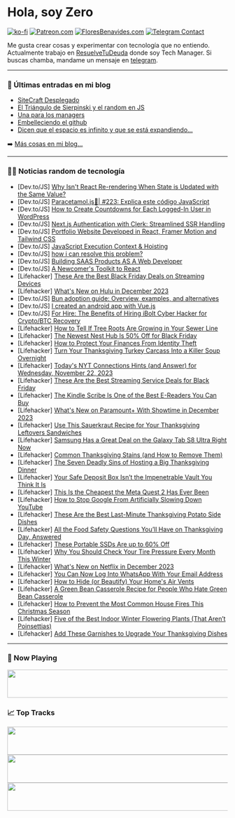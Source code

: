 # Hola, soy Zero

[![ko-fi](https://ko-fi.com/img/githubbutton_sm.svg)](https://ko-fi.com/J3J4N0LUK)
[![Patreon.com](https://img.shields.io/endpoint.svg?url=https%3A%2F%2Fshieldsio-patreon.vercel.app%2Fapi%3Fusername%3Dzerodragon%26type%3Dpatrons&style=for-the-badge)](https://patreon.com/zerodragon)
[![FloresBenavides.com](https://img.shields.io/website?down_message=oops&label=MiBlog&style=for-the-badge&up_message=online&url=https%3A%2F%2Ffloresbenavides.com)](https://floresbenavides.com)
[![Telegram Contact](https://img.shields.io/badge/escr%C3%ADbeme-ZeroDragon-%2326A5E4?style=for-the-badge&logo=telegram)](https://t.me/zerodragon)

Me gusta crear cosas y experimentar con tecnología que no entiendo.
Actualmente trabajo en [ResuelveTuDeuda](http://github.com/resuelve) donde soy Tech Manager.
Si buscas chamba, mandame un mensaje en [telegram](https://t.me/zerodragon).

---

### 📕 Últimas entradas en mi blog
<!-- BLOG-POST-LIST:START -->
- [SiteCraft Desplegado](https://floresbenavides.com/sitecraft-desplegado/)
- [El Triángulo de Sierpinski y el random en JS](https://floresbenavides.com/el-triangulo-de-sierpinski-y-el-random-en-js/)
- [Una para los managers](https://floresbenavides.com/una-para-los-managers/)
- [Embelleciendo el github](https://floresbenavides.com/embelleciendo-el-github/)
- [Dicen que el espacio es infinito y que se está expandiendo…](https://floresbenavides.com/dicen-que-el-espacio-es-infinito-y-que-se-esta-expandiendo/)
<!-- BLOG-POST-LIST:END -->

➡️ [Más cosas en mi blog...](https://floresbenavides.com)

---

### 👨‍💻 Noticias random de tecnología
<!-- TECH-POSTS:START -->
- [Dev.to/JS] [Why Isn&#39;t React Re-rendering When State is Updated with the Same Value?](https://dev.to/danielchibuogwu/why-isnt-react-re-rendering-when-state-is-updated-with-the-same-value-1cb8)
- [Dev.to/JS] [Paracetamol.js💊| #223: Explica este código JavaScript](https://dev.to/duxtech/paracetamoljs-223-explica-este-codigo-javascript-4b3o)
- [Dev.to/JS] [How to Create Countdowns for Each Logged-In User in WordPress](https://dev.to/lobov/how-to-create-countdowns-for-each-logged-in-user-in-wordpress-417d)
- [Dev.to/JS] [Next.js Authentication with Clerk: Streamlined SSR Handling](https://dev.to/clerk/nextjs-authentication-with-clerk-streamlined-ssr-handling-170m)
- [Dev.to/JS] [Portfolio Website Developed in React, Framer Motion and Tailwind CSS](https://dev.to/craftingbugs/portfolio-website-developed-in-react-framer-motion-and-tailwind-css-5f22)
- [Dev.to/JS] [JavaScript Execution Context &amp; Hoisting](https://dev.to/badr21/javascript-execution-context-hoisting-2e4h)
- [Dev.to/JS] [how i can resolve this problem?](https://dev.to/raushan0396/how-i-can-resolve-this-problem-1m4f)
- [Dev.to/JS] [Building SAAS Products AS A Web Developer](https://dev.to/devgancode/building-saas-products-as-a-web-developer-26g6)
- [Dev.to/JS] [A Newcomer&#39;s Toolkit to React](https://dev.to/opensourcee/a-newcomers-toolkit-to-react-26bk)
- [Lifehacker] [These Are the Best Black Friday Deals on Streaming Devices](https://lifehacker.com/entertainment/black-friday-streaming-devices)
- [Lifehacker] [What&#39;s New on Hulu in December 2023](https://lifehacker.com/entertainment/new-releases-hulu-december-2023)
- [Dev.to/JS] [Bun adoption guide: Overview, examples, and alternatives](https://dev.to/logrocket/bun-adoption-guide-overview-examples-and-alternatives-309f)
- [Dev.to/JS] [I created an android app with Vue.js](https://dev.to/lucapu88/i-created-an-android-app-with-vuejs-1186)
- [Dev.to/JS] [For Hire: The Benefits of Hiring iBolt Cyber Hacker for Crypto/BTC Recovery](https://dev.to/carolbrock/for-hire-the-benefits-of-hiring-ibolt-cyber-hacker-for-cryptobtc-recovery-61h)
- [Lifehacker] [How to Tell If Tree Roots Are Growing in Your Sewer Line](https://lifehacker.com/home/cleaning-tree-roots-in-sewer-line)
- [Lifehacker] [The Newest Nest Hub Is 50% Off for Black Friday](https://lifehacker.com/tech/google-nest-hub-black-friday-deal)
- [Lifehacker] [How to Protect Your Finances From Identity Theft](https://lifehacker.com/money/how-to-protect-your-finances-from-identity-theft)
- [Lifehacker] [Turn Your Thanksgiving Turkey Carcass Into a Killer Soup Overnight](https://lifehacker.com/food-drink/best-turkey-soup-recipe)
- [Lifehacker] [Today&#39;s NYT Connections Hints &lpar;and Answer&rpar; for Wednesday, November 22, 2023](https://lifehacker.com/entertainment/todays-nyt-connections-hints-and-answer-for-wednesday-november-22-2023)
- [Lifehacker] [These Are the Best Streaming Service Deals for Black Friday](https://lifehacker.com/entertainment/best-black-friday-streaming-service-deals)
- [Lifehacker] [The Kindle Scribe Is One of the Best E-Readers You Can Buy](https://lifehacker.com/tech/kindle-scribe-review)
- [Lifehacker] [What&#39;s New on Paramount+ With Showtime in December 2023](https://lifehacker.com/entertainment/new-releases-paramount-plus-december-2023)
- [Lifehacker] [Use This Sauerkraut Recipe for Your Thanksgiving Leftovers Sandwiches](https://lifehacker.com/food-drink/sauerkraut-recipe-for-better-thanksgiving-leftovers)
- [Lifehacker] [Samsung Has a Great Deal on the Galaxy Tab S8 Ultra Right Now](https://lifehacker.com/tech/samsung-galaxy-tab-s8-ultra-black-friday-sale)
- [Lifehacker] [Common Thanksgiving Stains &lpar;and How to Remove Them&rpar;](https://lifehacker.com/home/how-to-remove-common-thanksgiving-stains)
- [Lifehacker] [The Seven Deadly Sins of Hosting a Big Thanksgiving Dinner](https://lifehacker.com/food-drink/worst-thanksgiving-host-mistakes)
- [Lifehacker] [Your Safe Deposit Box Isn’t the Impenetrable Vault You Think It Is](https://lifehacker.com/money/safe-deposit-box-drilling)
- [Lifehacker] [This Is the Cheapest the Meta Quest 2 Has Ever Been](https://lifehacker.com/entertainment/meta-quest-2-black-friday-deal)
- [Lifehacker] [How to Stop Google From Artificially Slowing Down YouTube](https://lifehacker.com/tech/stop-google-slowing-down-youtube-firefox-edge)
- [Lifehacker] [These Are the Best Last-Minute Thanksgiving Potato Side Dishes](https://lifehacker.com/food-drink/best-thanksgiving-potato-side-dishes)
- [Lifehacker] [All the Food Safety Questions You’ll Have on Thanksgiving Day, Answered](https://lifehacker.com/all-the-food-safety-questions-you-ll-have-on-thanksgivi-1744092050)
- [Lifehacker] [These Portable SSDs Are up to 60% Off](https://lifehacker.com/tech/portable-ssd-sales)
- [Lifehacker] [Why You Should Check Your Tire Pressure Every Month This Winter](https://lifehacker.com/travel/check-tire-pressure-winter)
- [Lifehacker] [What&#39;s New on Netflix in December 2023](https://lifehacker.com/entertainment/netflix-december-2023)
- [Lifehacker] [You Can Now Log Into WhatsApp With Your Email Address](https://lifehacker.com/tech/log-into-whatsapp-with-email-address)
- [Lifehacker] [How to Hide &lpar;or Beautify&rpar; Your Home&#39;s Air Vents](https://lifehacker.com/home/hide-air-vents)
- [Lifehacker] [A Green Bean Casserole Recipe for People Who Hate Green Bean Casserole](https://lifehacker.com/food-drink/from-scratch-green-bean-casserole-recipe)
- [Lifehacker] [How to Prevent the Most Common House Fires This Christmas Season](https://lifehacker.com/home/prevent-christmas-fires)
- [Lifehacker] [Five of the Best Indoor Winter Flowering Plants &lpar;That Aren’t Poinsettias&rpar;](https://lifehacker.com/home/best-indoor-winter-flowering-plants)
- [Lifehacker] [Add These Garnishes to Upgrade Your Thanksgiving Dishes](https://lifehacker.com/food-drink/thanksgiving-garnishes)<!-- TECH-POSTS:END -->

---

### 🎵 Now Playing
<a href="https://spotify-now-playing-dun.vercel.app/now-playing?open"><img src="https://spotify-now-playing-dun.vercel.app/now-playing" width="540" height="64"></a>

### 📈 Top Tracks
<a href="https://spotify-now-playing-dun.vercel.app/top-tracks?i=1&open"><img src="https://spotify-now-playing-dun.vercel.app/top-tracks?i=1" width="540" height="64"></a>
<a href="https://spotify-now-playing-dun.vercel.app/top-tracks?i=2&open"><img src="https://spotify-now-playing-dun.vercel.app/top-tracks?i=2" width="540" height="64"></a>
<a href="https://spotify-now-playing-dun.vercel.app/top-tracks?i=3&open"><img src="https://spotify-now-playing-dun.vercel.app/top-tracks?i=3" width="540" height="64"></a>
